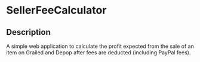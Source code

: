 # SellerFeeCalculator
## Description
A simple web application to calculate the profit expected from the sale of an item on Grailed and Depop after fees are deducted (including PayPal fees).
